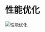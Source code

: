 # 性能优化

![性能优化](http://storage.360buyimg.com/ola-release/resources/fe/%E6%80%A7%E8%83%BD%E4%BC%98%E5%8C%96.png)
